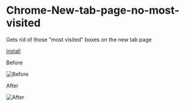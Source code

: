 # Chrome-New-tab-page-no-most-visited
Gets rid of those "most visited" boxes on the new tab page

[install](https://raw.githubusercontent.com/1112e/Chrome-New-tab-page-no-most-visited/master/No%20most%20visited.user.js)


Before 

![Before](http://i.imgur.com/BekHO36.png)

After

![After](http://i.imgur.com/glZLHlN.png)
